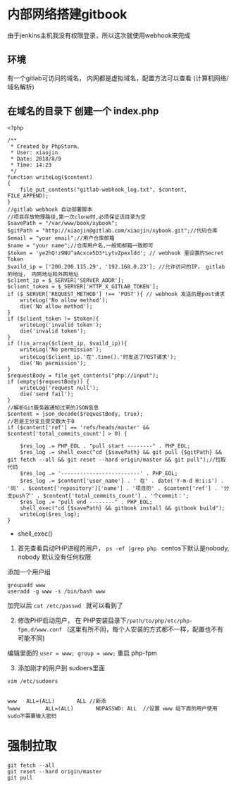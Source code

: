# 内部网络搭建gitbook
   由于jenkins主机我没有权限登录，所以这次就使用webhook来完成

## 环境
有一个gitlab可访问的域名， 内网都是虚拟域名，配置方法可以查看 (计算机网络/域名解析)

## 在域名的目录下 创建一个 index.php

```
<?php

/**
 * Created by PhpStorm.
 * User: xiaojin
 * Date: 2018/8/9
 * Time: 14:23
 */
function writeLog($content)
{
	file_put_contents("gitlab-webhook_log.txt", $content, FILE_APPEND);
}
//gitlab webhook 自动部署脚本
//项目存放物理路径,第一次clone时,必须保证该目录为空
$savePath = "/var/www/book/xybook";
$gitPath = "http://xiaojin@gitlab.com/xiaojin/xybook.git";//代码仓库
$email = "your email";//用户仓库邮箱
$name = "your name";//仓库用户名,一般和邮箱一致即可
$token = 'ye2hQ!z9NU^aAcxce5D3*LytvZpexldd'; // webhook 里设置的Secret Token
$vaild_ip = ['200.200.115.29', '192.168.0.23']; //允许访问的IP， gitlab的地址， 内网地址和外网地址
$client_ip = $_SERVER['SERVER_ADDR'];
$client_token = $_SERVER['HTTP_X_GITLAB_TOKEN'];
if ($_SERVER['REQUEST_METHOD'] !== 'POST'){ // webhook 发送的是post请求
	writeLog('No allow method');
    die('No allow method');
}
if ($client_token != $token){
	writeLog('invalid token');
    die('invalid token');
}
if (!in_array($client_ip, $vaild_ip)){
    writeLog('No permission');
    writeLog($client_ip.'在'.time().'时发送了POST请求');
    die('No permission');
}
$requestBody = file_get_contents("php://input");
if (empty($requestBody)) {
	writeLog('request null');
    die('send fail');
}
//解析Git服务器通知过来的JSON信息
$content = json_decode($requestBody, true);
//若是主分支且提交数大于0
if ($content['ref'] == 'refs/heads/master' && $content['total_commits_count'] > 0) {

    $res_log .= PHP_EOL . "pull start --------" . PHP_EOL;
    $res_log .= shell_exec("cd {$savePath} && git pull {$gitPath} && git fetch --all && git reset --hard origin/master && git pull");//拉取代码
    $res_log .= '-------------------------' . PHP_EOL;
    $res_log .= $content['user_name'] . ' 在' . date('Y-m-d H:i:s') . '向' . $content['repository']['name'] . '项目的' . $content['ref'] . '分支push了' . $content['total_commits_count'] . '个commit：';
    $res_log .= "pull end --------" . PHP_EOL;
    shell_exec("cd {$savePath} && gitbook install && gitbook build");
    writeLog($res_log);
}
```

- shell_exec()

1. 首先查看启动PHP进程的用户， `ps -ef |grep php ` centos下默认是nobody, nobody 默认没有任何权限

添加一个用户组
```angular2html
groupadd www
useradd -g www -s /bin/bash www
```

加完以后 `cat /etc/passwd ` 就可以看到了

2. 修改PHP启动用户， 在 PHP安装目录下` /path/to/php/etc/php-fpm.d/www.conf  ` (这里有所不同，每个人安装的方式都不一样，配置也不有可能不同)

编辑里面的  `user = www; group = www;`  重启 php-fpm

3. 添加刚才的用户到 sudoers里面
```angular2html
vim /etc/sudoers


www   ALL=(ALL)       ALL //新添
%www        ALL=(ALL)       NOPASSWD: ALL  //设置 www 组下面的用户使用sudo不需要输入密码

```










# 强制拉取
```
git fetch --all
git reset --hard origin/master
git pull
```